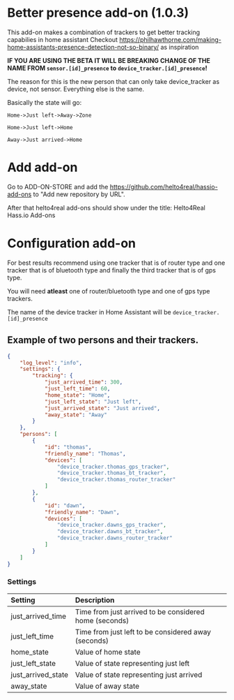 # Better presence add-on (1.0.3)
This add-on makes a combination of trackers to get better tracking capabilies in home assistant
Checkout 
https://philhawthorne.com/making-home-assistants-presence-detection-not-so-binary/ as inspiration


**IF YOU ARE USING THE BETA IT WILL BE BREAKING CHANGE OF THE NAME FROM `sensor.[id]_presence` to `device_tracker.[id]_presence`!** 

The reason for this is the new person that can only take device_tracker as device, not sensor. Everything else is the same.

Basically the state will go:

```
Home->Just left->Away->Zone

Home->Just left->Home

Away->Just arrived->Home

```
# Add add-on
Go to ADD-ON-STORE and add the https://github.com/helto4real/hassio-add-ons to "Add new repository by URL".

After that helto4real add-ons should show under the title: Helto4Real Hass.io Add-ons

# Configuration add-on
For best results recommend using one tracker that is of router type and one tracker that is of bluetooth type and finally the third tracker that is of gps type. 

You will need **atleast** one of router/bluetooth type and one of gps type trackers.

The name of the device tracker in Home Assistant will be `device_tracker.[id]_presence`

## Example of two persons and their trackers.


```json
{
    "log_level": "info",
    "settings": {
        "tracking": {
            "just_arrived_time": 300,
            "just_left_time": 60,
            "home_state": "Home",
            "just_left_state": "Just left",
            "just_arrived_state": "Just arrived",
            "away_state": "Away"
        }
    },
    "persons": [
        {
            "id": "thomas",
            "friendly_name": "Thomas",
            "devices": [
                "device_tracker.thomas_gps_tracker",
                "device_tracker.thomas_bt_tracker",
                "device_tracker.thomas_router_tracker"
            ]
        },
        {
            "id": "dawn",
            "friendly_name": "Dawn",
            "devices": [
                "device_tracker.dawns_gps_tracker",
                "device_tracker.dawns_bt_tracker",
                "device_tracker.dawns_router_tracker"
            ]
        }
    ]
}
```

### Settings

|  Setting |  Description  |
|:--------|:-------------|
| just_arrived_time | Time from just arrived to be considered home (seconds)  |
| just_left_time | Time from just left to be considered away (seconds)       |
| home_state | Value of home state |
| just_left_state | Value of state representing just left |
| just_arrived_state | Value of state representing just arrived |
| away_state | Value of away state |

